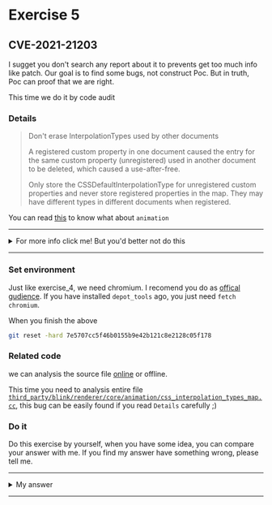# Exercise 5

##  CVE-2021-21203
I sugget you don't search any report about it to prevents get too much info like patch. Our goal is to find some bugs, not construct Poc. But in truth, Poc can proof that we are right.

This time we do it by code audit

### Details

> Don't erase InterpolationTypes used by other documents
>
> A registered custom property in one document caused the entry for the
> same custom property (unregistered) used in another document to be
> deleted, which caused a use-after-free.
>
> Only store the CSSDefaultInterpolationType for unregistered custom
> properties and never store registered properties in the map. They may
> have different types in different documents when registered.

You can read [this](https://chromium.googlesource.com/chromium/src/+/af77c20371d1418300cefbc5fa6779067b7792cf/third_party/blink/renderer/core/animation/#core_animation) to know what about `animation`



---------

<details>
  <summary>For more info click me! But you'd better not do this</summary>

  https://bugs.chromium.org/p/chromium/issues/detail?id=1192054

</details>

--------

### Set environment

Just like exercise_4, we need chromium. I recomend you do as [offical gudience](https://chromium.googlesource.com/chromium/src/+/refs/heads/main/docs/linux/build_instructions.md). If you have installed `depot_tools` ago, you just need `fetch chromium`.

When you finish the above
```sh
git reset -hard 7e5707cc5f46b0155b9e42b121c8e2128c05f178 
```

### Related code
we can analysis the source file [online](https://chromium.googlesource.com/chromium/src/+/af77c20371d1418300cefbc5fa6779067b7792cf/third_party/blink/renderer/core/animation/css_interpolation_types_map.cc) or offline.

This time you need to analysis entire file [`third_party/blink/renderer/core/animation/css_interpolation_types_map.cc`](https://chromium.googlesource.com/chromium/src/+/af77c20371d1418300cefbc5fa6779067b7792cf/third_party/blink/renderer/core/animation/css_interpolation_types_map.cc), this bug can be easily found if you read `Details` carefully ;)

### Do it
Do this exercise by yourself, when you have some idea, you can compare your answer with me. If you find my answer have something wrong, please tell me.


---------

<details>
  <summary>My answer</summary>

  `Details` has clearly told us the cause of the vulnerability. **A registered custom property in one document caused the entry for the same custom property (unregistered) used in another document to be deleted, which caused a use-after-free**
  This mean if we register a `custom property` and then the `entry` of the same `custom property` in another document which `unregistered` will be deleted by `erase`.
  ```c++
  const InterpolationTypes& CSSInterpolationTypesMap::Get(
    const PropertyHandle& property) const {
  using ApplicableTypesMap =
      HashMap<PropertyHandle, std::unique_ptr<const InterpolationTypes>>;  
  // TODO(iclelland): Combine these two hashmaps into a single map on
  // std::pair<bool,property>
  DEFINE_STATIC_LOCAL(ApplicableTypesMap, all_applicable_types_map, ());
  DEFINE_STATIC_LOCAL(ApplicableTypesMap, composited_applicable_types_map, ());

  ApplicableTypesMap& applicable_types_map =
      allow_all_animations_ ? all_applicable_types_map
                            : composited_applicable_types_map;

  auto entry = applicable_types_map.find(property);               [1] find entry (HashMap)
  bool found_entry = entry != applicable_types_map.end();

  // Custom property interpolation types may change over time so don't trust the
  // applicableTypesMap without checking the registry.
  if (registry_ && property.IsCSSCustomProperty()) {
    const auto* registration = GetRegistration(registry_, property);  [2] registr
    if (registration) {
      if (found_entry) {
        applicable_types_map.erase(entry);          [3] delete entry
      }
      return registration->GetInterpolationTypes();
    }
  }

  if (found_entry) {
    return *entry->value;
  }
  [ ... ]
  ============================================================================
  static const PropertyRegistration* GetRegistration(
    const PropertyRegistry* registry,
    const PropertyHandle& property) {
    DCHECK(property.IsCSSCustomProperty());
    if (!registry) {
      return nullptr;
    }
    return registry->Registration(property.CustomPropertyName());
  }
  ```

</details>

--------

